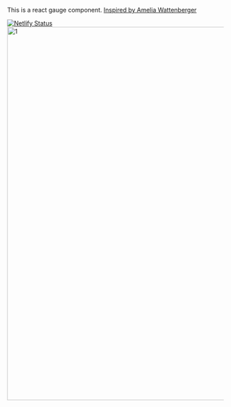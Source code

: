 This is a react gauge component. [Inspired by Amelia Wattenberger](https://wattenberger.com/blog/gauge)

[![Netlify Status](https://api.netlify.com/api/v1/badges/0e311bd4-2fae-466a-a270-3103c0b6dcc8/deploy-status)](https://gauge-react.netlify.app/)
<img width="869" alt="1" src="https://user-images.githubusercontent.com/30692310/79635323-ee29d900-8178-11ea-87db-aa1390a3e6da.png">

